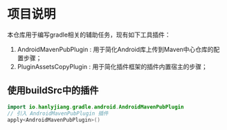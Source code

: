 # 项目说明

本仓库用于编写gradle相关的辅助任务，现有如下工具插件：
1. AndroidMavenPubPlugin : 用于简化Android库上传到Maven中心仓库的配置步骤；
2. PluginAssetsCopyPlugin : 用于简化插件框架的插件内置宿主的步骤；



## 使用buildSrc中的插件
```kotlin
import io.hanlyjiang.gradle.android.AndroidMavenPubPlugin
// 引入 AndroidMavenPubPlugin 插件
apply<AndroidMavenPubPlugin>()
```